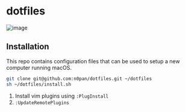 # dotfiles
![image](https://user-images.githubusercontent.com/5914327/149684327-88fe91df-0027-402d-9839-5af7dd399aed.png)

## Installation

This repo contains configuration files that can be used to setup a new computer running macOS. 

```bash
git clone git@github.com:n0pan/dotfiles.git ~/dotfiles
sh ~/dotfiles/install.sh
```

1. Install vim plugins using `:PlugInstall`
2. `:UpdateRemotePlugins`

